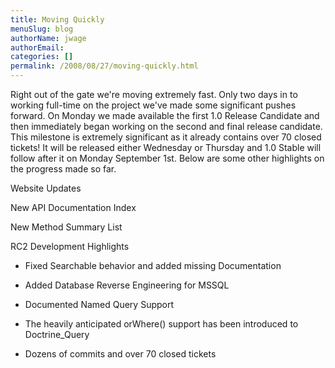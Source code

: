 ```yaml
---
title: Moving Quickly
menuSlug: blog
authorName: jwage 
authorEmail: 
categories: []
permalink: /2008/08/27/moving-quickly.html
---
```

<p>

Right out of the gate we're moving extremely fast. Only two days in to
working full-time on the project we've made some significant pushes
forward. On Monday we made available the first 1.0 Release Candidate and
then immediately began working on the second and final release
candidate. This milestone is extremely significant as it already
contains over 70 closed tickets! It will be released either Wednesday or
Thursday and 1.0 Stable will follow after it on Monday September 1st.
Below are some other highlights on the progress made so far.

</p><p>

Website Updates

</p><p>

New API Documentation Index

</p><p>

</p><p>

New Method Summary List

</p><p>

</p><p>

RC2 Development Highlights

</p><ul><li>

Fixed Searchable behavior and added missing Documentation

</li><li>

Added Database Reverse Engineering for MSSQL

</li><li>

Documented Named Query Support

</li><li>

The heavily anticipated orWhere() support has been introduced to
Doctrine\_Query

</li><li>

Dozens of commits and over 70 closed tickets

</li></ul>


